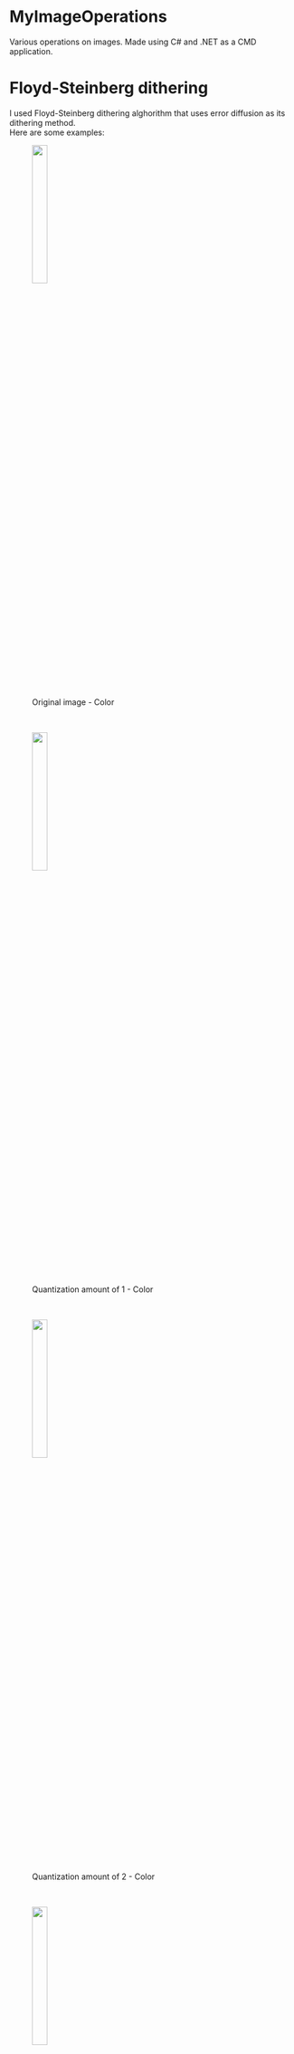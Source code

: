 # MyImageOperations
 Various operations on images. Made using C# and .NET as a CMD application.

# Floyd-Steinberg dithering
I used Floyd-Steinberg dithering alghorithm that uses error diffusion as its dithering method.
<br> 
Here are some examples:
<br>
<figure>
  <img src="https://github.com/IgorHelinski/MyImageOperations/assets/70145364/7e6caa94-c86d-415d-baae-de325987281d" width="25%" height="25%">
  <figcaption>Original image - Color</figcaption>
</figure>
<br>
<figure>
  <img src="https://github.com/IgorHelinski/MyImageOperations/assets/70145364/e58fdd76-66fa-4ef0-9016-43baa2ea53fd" width="25%" height="25%">
  <figcaption>Quantization amount of 1 - Color</figcaption>
</figure>
<br>
<figure>
  <img src="https://github.com/IgorHelinski/MyImageOperations/assets/70145364/2ea2a958-2fd6-493f-8a39-7cc3df5f007b" width="25%" height="25%">
  <figcaption>Quantization amount of 2 - Color</figcaption>
</figure>
<br>
<figure>
  <img src="https://github.com/IgorHelinski/MyImageOperations/assets/70145364/84785c05-cc73-484f-994e-96eccacf7250" width="25%" height="25%">
  <figcaption>Quantization amount of 3 - Color</figcaption>
</figure>
